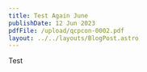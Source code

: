 ```yaml
---
title: Test Again June
publishDate: 12 Jun 2023
pdfFile: /upload/qcpcon-0002.pdf
layout: ../../layouts/BlogPost.astro
---
```

Test